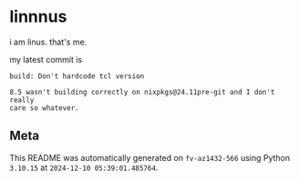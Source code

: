 # linnnus

i am linus. that's me.

my latest commit is

```
build: Don't hardcode tcl version

8.5 wasn't building correctly on nixpkgs@24.11pre-git and I don't really
care so whatever.
```

## Meta

This README was automatically generated on `fv-az1432-566` using Python
`3.10.15` at `2024-12-10 05:39:01.485764`.
